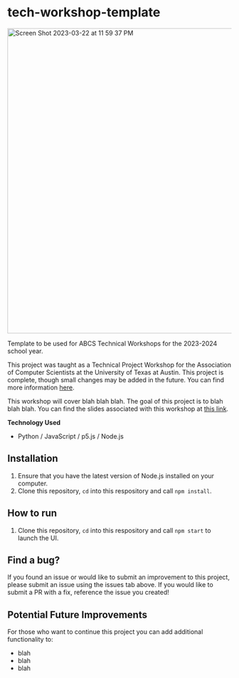 # tech-workshop-template
<img width="687" alt="Screen Shot 2023-03-22 at 11 59 37 PM" src="https://user-images.githubusercontent.com/91110018/227107829-61dbe774-c069-4cbd-97fc-dd3eff3b8d84.png">

Template to be used for ABCS Technical Workshops for the 2023-2024 school year.  <br />

This project was taught as a Technical Project Workshop for the Association of Computer Scientists at the University of Texas at Austin. This project is complete, though small changes may be added in the future. You can find more information [here](https://shaded-nigella-ee4.notion.site/Technical-Workshops-f5b3950311e34a1c85e84a4b89cb7702).  <br />

This workshop will cover blah blah blah. The goal of this project is to blah blah blah. You can find the slides associated with this workshop at [this link](https://google.com).  <br />
  
__Technology Used__
+ Python / JavaScript / p5.js / Node.js

## Installation
1. Ensure that you have the latest version of Node.js installed on your computer. 
2. Clone this repository, `cd` into this respository and call `npm install`.

## How to run
1. Clone this repository, `cd` into this respository and call `npm start` to launch the UI.

## Find a bug?
If you found an issue or would like to submit an improvement to this project, please submit an issue using the issues tab above. If you would like to submit a PR with a fix, reference the issue you created!

## Potential Future Improvements
For those who want to continue this project you can add additional functionality to:
+ blah
+ blah
+ blah
